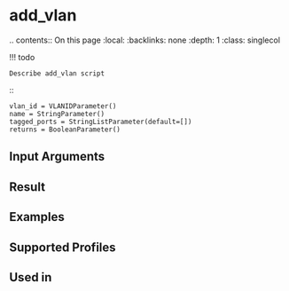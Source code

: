 

# add_vlan

.. contents:: On this page
    :local:
    :backlinks: none
    :depth: 1
    :class: singlecol

<!-- prettier-ignore -->
!!! todo

    Describe add_vlan script

::

    vlan_id = VLANIDParameter()
    name = StringParameter()
    tagged_ports = StringListParameter(default=[])
    returns = BooleanParameter()


Input Arguments
---------------

Result
------

Examples
--------

Supported Profiles
------------------

Used in
-------
